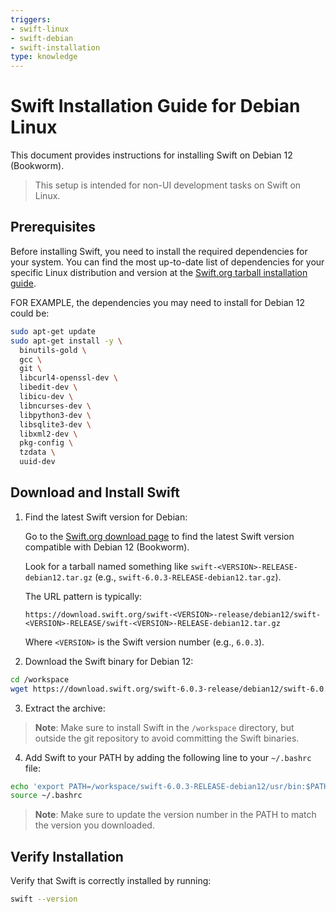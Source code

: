 ```yaml
---
triggers:
- swift-linux
- swift-debian
- swift-installation
type: knowledge
---
```


# Swift Installation Guide for Debian Linux

This document provides instructions for installing Swift on Debian 12 (Bookworm).

> This setup is intended for non-UI development tasks on Swift on Linux.

## Prerequisites

Before installing Swift, you need to install the required dependencies for your system. You can find the most up-to-date list of dependencies for your specific Linux distribution and version at the [Swift.org tarball installation guide](https://www.swift.org/install/linux/tarball/).

FOR EXAMPLE, the dependencies you may need to install for Debian 12 could be:

```bash
sudo apt-get update
sudo apt-get install -y \
  binutils-gold \
  gcc \
  git \
  libcurl4-openssl-dev \
  libedit-dev \
  libicu-dev \
  libncurses-dev \
  libpython3-dev \
  libsqlite3-dev \
  libxml2-dev \
  pkg-config \
  tzdata \
  uuid-dev
```

## Download and Install Swift

1. Find the latest Swift version for Debian:

   Go to the [Swift.org download page](https://www.swift.org/download/) to find the latest Swift version compatible with Debian 12 (Bookworm).

   Look for a tarball named something like `swift-<VERSION>-RELEASE-debian12.tar.gz` (e.g., `swift-6.0.3-RELEASE-debian12.tar.gz`).

   The URL pattern is typically:
   ```
   https://download.swift.org/swift-<VERSION>-release/debian12/swift-<VERSION>-RELEASE/swift-<VERSION>-RELEASE-debian12.tar.gz
   ```

   Where `<VERSION>` is the Swift version number (e.g., `6.0.3`).

2. Download the Swift binary for Debian 12:

```bash
cd /workspace
wget https://download.swift.org/swift-6.0.3-release/debian12/swift-6.0.3-RELEASE/swift-6.0.3-RELEASE-debian12.tar.gz
```

3. Extract the archive:

> **Note**: Make sure to install Swift in the `/workspace` directory, but outside the git repository to avoid committing the Swift binaries.

4. Add Swift to your PATH by adding the following line to your `~/.bashrc` file:

```bash
echo 'export PATH=/workspace/swift-6.0.3-RELEASE-debian12/usr/bin:$PATH' >> ~/.bashrc
source ~/.bashrc
```

> **Note**: Make sure to update the version number in the PATH to match the version you downloaded.

## Verify Installation

Verify that Swift is correctly installed by running:

```bash
swift --version
```